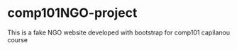 # comp101NGO-project
This is  a fake NGO website developed with bootstrap for comp101 capilanou course
